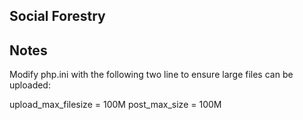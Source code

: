 ## Social Forestry


## Notes

Modify php.ini with the following two line to ensure large files can be uploaded:

upload_max_filesize = 100M
post_max_size = 100M
